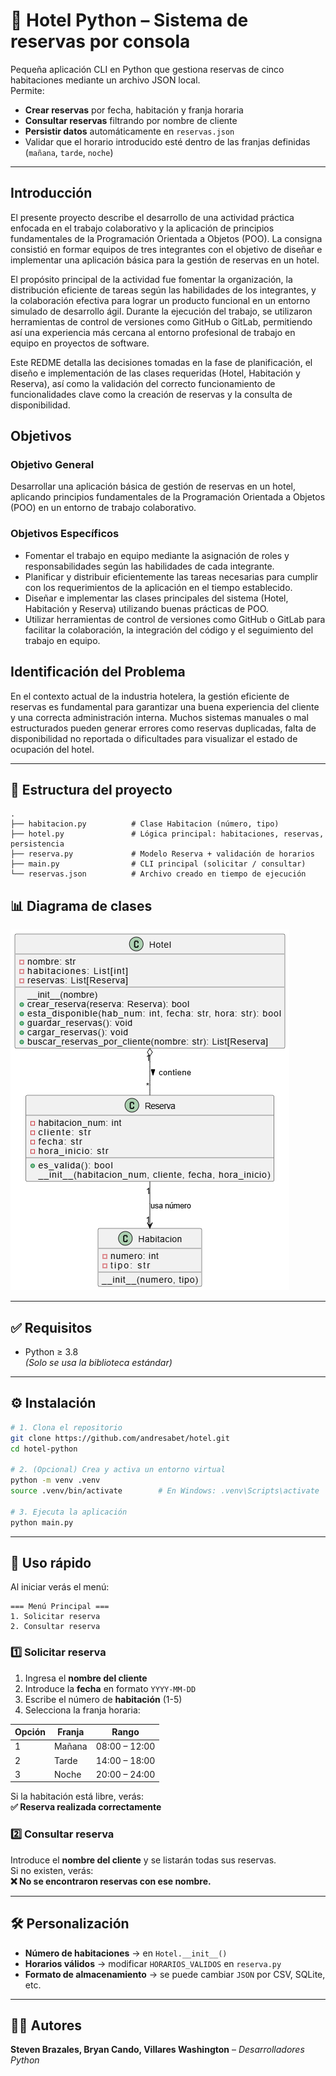 # 🏨 Hotel Python – Sistema de reservas por consola

Pequeña aplicación CLI en Python que gestiona reservas de cinco habitaciones mediante un archivo JSON local.  
Permite:

- **Crear reservas** por fecha, habitación y franja horaria
- **Consultar reservas** filtrando por nombre de cliente
- **Persistir datos** automáticamente en `reservas.json`
- Validar que el horario introducido esté dentro de las franjas definidas  
  (`mañana`, `tarde`, `noche`)

---

## Introducción
El presente proyecto describe el desarrollo de una actividad práctica enfocada en el trabajo colaborativo y la aplicación de principios fundamentales de la Programación Orientada a Objetos (POO). La consigna consistió en formar equipos de tres integrantes con el objetivo de diseñar e implementar una aplicación básica para la gestión de reservas en un hotel.

El propósito principal de la actividad fue fomentar la organización, la distribución eficiente de tareas según las habilidades de los integrantes, y la colaboración efectiva para lograr un producto funcional en un entorno simulado de desarrollo ágil. Durante la ejecución del trabajo, se utilizaron herramientas de control de versiones como GitHub o GitLab, permitiendo así una experiencia más cercana al entorno profesional de trabajo en equipo en proyectos de software.

Este REDME detalla las decisiones tomadas en la fase de planificación, el diseño e implementación de las clases requeridas (Hotel, Habitación y Reserva), así como la validación del correcto funcionamiento de funcionalidades clave como la creación de reservas y la consulta de disponibilidad.

## Objetivos
### Objetivo General
Desarrollar una aplicación básica de gestión de reservas en un hotel, aplicando principios fundamentales de la Programación Orientada a Objetos (POO) en un entorno de trabajo colaborativo.

### Objetivos Específicos
- Fomentar el trabajo en equipo mediante la asignación de roles y responsabilidades según las habilidades de cada integrante.
- Planificar y distribuir eficientemente las tareas necesarias para cumplir con los requerimientos de la aplicación en el tiempo establecido.
- Diseñar e implementar las clases principales del sistema (Hotel, Habitación y Reserva) utilizando buenas prácticas de POO.
- Utilizar herramientas de control de versiones como GitHub o GitLab para facilitar la colaboración, la integración del código y el seguimiento del trabajo en equipo.

## Identificación del Problema
En el contexto actual de la industria hotelera, la gestión eficiente de reservas es fundamental para garantizar una buena experiencia del cliente y una correcta administración interna. Muchos sistemas manuales o mal estructurados pueden generar errores como reservas duplicadas, falta de disponibilidad no reportada o dificultades para visualizar el estado de ocupación del hotel.

---

## 📁 Estructura del proyecto

```
.
├── habitacion.py          # Clase Habitacion (número, tipo)
├── hotel.py               # Lógica principal: habitaciones, reservas, persistencia
├── reserva.py             # Modelo Reserva + validación de horarios
├── main.py                # CLI principal (solicitar / consultar)
└── reservas.json          # Archivo creado en tiempo de ejecución
```

## 📊 Diagrama de clases

![Diagrama de clases](UML.png)

---

## ✅ Requisitos

- Python ≥ 3.8  
*(Solo se usa la biblioteca estándar)*

---

## ⚙ Instalación

```bash
# 1. Clona el repositorio
git clone https://github.com/andresabet/hotel.git
cd hotel-python

# 2. (Opcional) Crea y activa un entorno virtual
python -m venv .venv
source .venv/bin/activate        # En Windows: .venv\Scripts\activate

# 3. Ejecuta la aplicación
python main.py
```

---

## 🧪 Uso rápido

Al iniciar verás el menú:

```
=== Menú Principal ===
1. Solicitar reserva
2. Consultar reserva
```

### 1️⃣ Solicitar reserva

1. Ingresa el **nombre del cliente**  
2. Introduce la **fecha** en formato `YYYY-MM-DD`  
3. Escribe el número de **habitación** (1-5)  
4. Selecciona la franja horaria:

| Opción | Franja | Rango            |
|--------|--------|------------------|
|   1    | Mañana | 08:00 – 12:00    |
|   2    | Tarde  | 14:00 – 18:00    |
|   3    | Noche  | 20:00 – 24:00    |

Si la habitación está libre, verás:  
**✅ Reserva realizada correctamente**

### 2️⃣ Consultar reserva

Introduce el **nombre del cliente** y se listarán todas sus reservas.  
Si no existen, verás:  
**❌ No se encontraron reservas con ese nombre.**

---

## 🛠 Personalización

- **Número de habitaciones** → en `Hotel.__init__()`  
- **Horarios válidos** → modificar `HORARIOS_VALIDOS` en `reserva.py`  
- **Formato de almacenamiento** → se puede cambiar `JSON` por CSV, SQLite, etc.

---

## 👨‍💻 Autores

**Steven Brazales, Bryan Cando, Villares Washington** – *Desarrolladores Python*  
